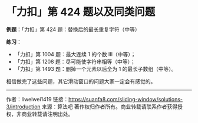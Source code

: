 # 「力扣」第 424 题以及同类问题

**例题**：「力扣」第 424 题：替换后的最长重复字符（中等）

**练习**：

- 「力扣」第 1004 题：最大连续 1 的个数 III（中等）；
- 「力扣」第 1208 题：尽可能使字符串相等（中等）；
- 「力扣」第 1493 题：删掉一个元素以后全为 1 的最长子数组（中等）。

相信做完了这些问题，其它滑动窗口的问题大家一定会有感觉的。



---

作者：liweiwei1419
链接：https://suanfa8.com/sliding-window/solutions-3/introduction
来源：算法吧
著作权归作者所有。商业转载请联系作者获得授权，非商业转载请注明出处。